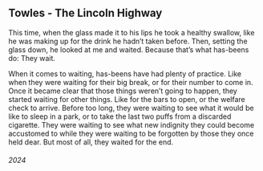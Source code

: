 ## Towles - The Lincoln Highway

This time, when the glass made it to his lips he took a healthy swallow, like he was making up for the drink he hadn’t taken before.
Then, setting the glass down, he looked at me and waited.
Because that’s what has-beens do: They wait.

When it comes to waiting, has-beens have had plenty of practice.
Like when they were waiting for their big break, or for their number to come in.
Once it became clear that those things weren’t going to happen, they started waiting for other things.
Like for the bars to open, or the welfare check to arrive.
Before too long, they were waiting to see what it would be like to sleep in a park, or to take the last two puffs from a discarded cigarette.
They were waiting to see what new indignity they could become accustomed to while they were waiting to be forgotten by those they once held dear.
But most of all, they waited for the end.


###### 2024